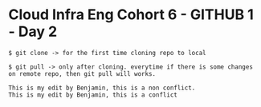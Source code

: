 # Cloud Infra Eng Cohort 6 - GITHUB 1 - Day 2

```
$ git clone -> for the first time cloning repo to local

$ git pull -> only after cloning. everytime if there is some changes on remote repo, then git pull will works.

This is my edit by Benjamin, this is a non conflict.
This is my edit by Benjamin, this is a conflict

```
